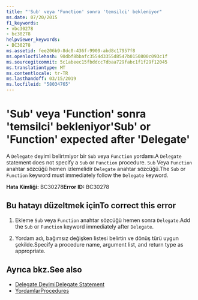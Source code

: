 ```yaml
---
title: "'Sub' veya 'Function' sonra 'temsilci' bekleniyor"
ms.date: 07/20/2015
f1_keywords:
- vbc30278
- bc30278
helpviewer_keywords:
- BC30278
ms.assetid: fee206b9-8dc0-436f-9909-abd8c17957f8
ms.openlocfilehash: 90dbf8bbafc3554d3355d8547b0150800c093c1f
ms.sourcegitcommit: 5c1abeec15fbddcc7dbaa729fabc1f1f29f12045
ms.translationtype: MT
ms.contentlocale: tr-TR
ms.lasthandoff: 03/15/2019
ms.locfileid: "58034765"
---
```

# <a name="sub-or-function-expected-after-delegate"></a><span data-ttu-id="7792c-102">'Sub' veya 'Function' sonra 'temsilci' bekleniyor</span><span class="sxs-lookup"><span data-stu-id="7792c-102">'Sub' or 'Function' expected after 'Delegate'</span></span>
<span data-ttu-id="7792c-103">A `Delegate` deyimi belirtmiyor bir `Sub` veya `Function` yordamı.</span><span class="sxs-lookup"><span data-stu-id="7792c-103">A `Delegate` statement does not specify a `Sub` or `Function` procedure.</span></span> <span data-ttu-id="7792c-104">`Sub` Veya `Function` anahtar sözcüğü hemen izlemelidir `Delegate` anahtar sözcüğü.</span><span class="sxs-lookup"><span data-stu-id="7792c-104">The `Sub` or `Function` keyword must immediately follow the `Delegate` keyword.</span></span>  
  
 <span data-ttu-id="7792c-105">**Hata Kimliği:** BC30278</span><span class="sxs-lookup"><span data-stu-id="7792c-105">**Error ID:** BC30278</span></span>  
  
## <a name="to-correct-this-error"></a><span data-ttu-id="7792c-106">Bu hatayı düzeltmek için</span><span class="sxs-lookup"><span data-stu-id="7792c-106">To correct this error</span></span>  
  
1.  <span data-ttu-id="7792c-107">Ekleme `Sub` veya `Function` anahtar sözcüğü hemen sonra `Delegate`.</span><span class="sxs-lookup"><span data-stu-id="7792c-107">Add the `Sub` or `Function` keyword immediately after `Delegate`.</span></span>  
  
2.  <span data-ttu-id="7792c-108">Yordam adı, bağımsız değişken listesi belirtin ve dönüş türü uygun şekilde.</span><span class="sxs-lookup"><span data-stu-id="7792c-108">Specify a procedure name, argument list, and return type as appropriate.</span></span>  
  
## <a name="see-also"></a><span data-ttu-id="7792c-109">Ayrıca bkz.</span><span class="sxs-lookup"><span data-stu-id="7792c-109">See also</span></span>

- [<span data-ttu-id="7792c-110">Delegate Deyimi</span><span class="sxs-lookup"><span data-stu-id="7792c-110">Delegate Statement</span></span>](../../visual-basic/language-reference/statements/delegate-statement.md)
- [<span data-ttu-id="7792c-111">Yordamlar</span><span class="sxs-lookup"><span data-stu-id="7792c-111">Procedures</span></span>](../../visual-basic/programming-guide/language-features/procedures/index.md)
